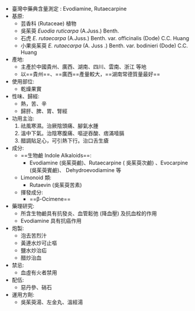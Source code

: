 - 臺灣中藥典含量測定 : Evodiamine, Rutaecarpine
- 基原:
	-  芸香科 (Rutaceae) 植物
	-  吳茱萸 *Euodia ruticarpa* (A.Juss.) Benth.
	-  石虎 *E. rutaecarpa* (A.Juss.) Benth. var. officinalis (Dode) C.C. Huang 
	- 小果吳茱萸 *E. rutaecarpa* (A. Juss .) Benth. var. bodinieri (Dode) C.C. Huang 
-  產地:
	- 主產於中國貴州、廣西、湖南、四川、雲南、浙江 等地
	-  以==貴州==、==廣西==產量較大，==湖南常德質量最好==
- 使用部位:
	-  乾燥果實 
-  性味、歸經:
	-  熱，苦、辛
	-  歸肝、脾、胃、腎經 
-  功用主治:
	 1. 祛風寒濕。治厥陰頭痛、腳氣水腫 
	 2. 溫中下氣。治陰寒腹痛、嘔逆吞酸、痞滿噎膈 
	 3. 醋調貼足心，可引熱下行。治口舌生瘡
- 成分:
	- ==生物鹼 Indole Alkaloids==:
		-  Evodiamine (吳茱萸鹼)、Rutaecarpine ( 吳茱萸次鹼) 、Evocarpine (吳茱萸賓鹼)、 Dehydroevodiamine 等 
	-  Limonoid 類:
		-  Rutaevin (吳茱萸苦素) 
	- 揮發成分:
		-  ==β-Ocimene==
- 藥理研究: 
	-  所含生物鹼具有抗發炎、血管鬆弛 (降血壓) 及抗血栓的作用 
	-  Evodiamine 具有抗癌作用 
-  炮製:
	-  泡去苦烈汁 
	-  黃連水炒可止嘔 
	-  鹽水炒治疝 
	-  醋炒治血
- 禁忌:
	-  血虛有火者禁用 
-  配伍:
	-  惡丹參、硝石 
-  運用方劑:
	-  吳茱萸湯、左金丸、溫經湯